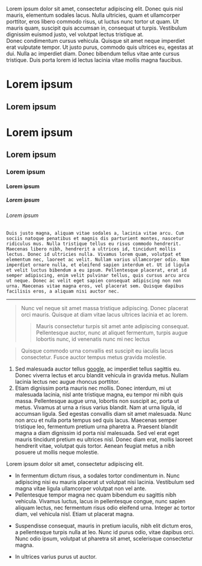Lorem ipsum dolor sit amet, consectetur adipiscing elit. Donec quis nisl mauris, elementum sodales lacus. Nulla ultricies, quam et ullamcorper porttitor, eros libero commodo risus, ut luctus nunc tortor ut quam. Ut mauris quam, suscipit quis accumsan in, consequat ut turpis. Vestibulum dignissim euismod justo, vel volutpat lectus tristique at.  
Donec condimentum cursus vehicula. Quisque sit amet neque imperdiet erat vulputate tempor. Ut justo purus, commodo quis ultrices eu, egestas at dui. Nulla ac imperdiet diam. Donec bibendum tellus vitae ante cursus tristique. Duis porta lorem id lectus lacinia vitae mollis magna faucibus.

Lorem ipsum
===========
Lorem ipsum
-----------
# Lorem ipsum
## Lorem ipsum
### Lorem ipsum
#### Lorem ipsum
##### Lorem ipsum
###### Lorem ipsum

    Duis justo magna, aliquam vitae sodales a, lacinia vitae arcu. Cum sociis natoque penatibus et magnis dis parturient montes, nascetur ridiculus mus. Nulla tristique tellus eu risus commodo hendrerit.
    Maecenas libero nibh, hendrerit a ultrices id, tincidunt mollis lectus. Donec id ultricies nulla. Vivamus lorem quam, volutpat et elementum nec, laoreet ac velit. Nullam varius ullamcorper odio. Nam imperdiet ornare nulla, et eleifend sapien interdum et. Ut id ligula et velit luctus bibendum a eu ipsum. Pellentesque placerat, erat id semper adipiscing, enim velit pulvinar tellus, quis cursus arcu arcu ut neque. Donec ac velit eget sapien consequat adipiscing non non urna. Maecenas vitae magna eros, vel placerat sem. Quisque dapibus facilisis eros, a aliquam nisi auctor nec.

-------

> Nunc vel neque sit amet massa tristique adipiscing. Donec placerat orci mauris. Quisque at diam vitae lacus ultrices lacinia et ac lorem.  
> > Mauris consectetur turpis sit amet ante adipiscing consequat. Pellentesque auctor, nunc at aliquet fermentum, turpis augue lobortis nunc, id venenatis nunc mi nec lectus

> Quisque commodo urna convallis est suscipit eu iaculis lacus consectetur. Fusce auctor tempus metus gravida molestie.

1. Sed malesuada auctor tellus [google](http://www.google.com), ac imperdiet tellus sagittis eu. Donec viverra lectus et arcu blandit vehicula in gravida metus. Nullam lacinia lectus nec augue rhoncus porttitor.
2. Etiam dignissim porta mauris nec mollis. Donec interdum, mi ut malesuada lacinia, nisl ante tristique magna, eu tempor mi nibh quis massa. Pellentesque augue urna, lobortis non suscipit ac, porta ut metus. Vivamus at urna a risus varius blandit. Nam at urna ligula, id accumsan ligula. Sed egestas convallis diam sit amet malesuada. Nunc non arcu et nulla porta tempus sed quis lacus. Maecenas semper tristique leo, fermentum pretium urna pharetra a. Praesent blandit magna a diam dignissim id porta nisl malesuada. Sed vel erat eget mauris tincidunt pretium eu ultrices nisl. Donec diam erat, mollis laoreet hendrerit vitae, volutpat quis tortor. Aenean feugiat metus a nibh posuere ut mollis neque molestie.

Lorem ipsum dolor sit amet, consectetur adipiscing elit. 

* In fermentum dictum risus, a sodales tortor condimentum in. Nunc adipiscing nisi eu mauris placerat ut volutpat nisi lacinia. Vestibulum sed magna vitae ligula ullamcorper volutpat non vel ante.
* Pellentesque tempor magna nec quam bibendum eu sagittis nibh vehicula. Vivamus luctus, lacus in pellentesque congue, nunc sapien aliquam lectus, nec fermentum risus odio eleifend urna. Integer ac tortor diam, vel vehicula nisl. Etiam ut placerat magna.
+ Suspendisse consequat, mauris in pretium iaculis, nibh elit dictum eros, a pellentesque turpis nulla at leo. Nunc id purus odio, vitae dapibus orci. Nunc odio ipsum, volutpat ut pharetra sit amet, scelerisque consectetur magna.
- In ultrices varius purus ut auctor.


